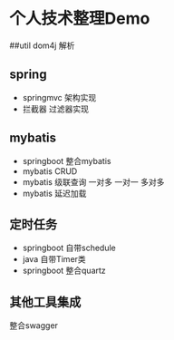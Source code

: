 # 个人技术整理Demo

##util
dom4j 解析

## spring
* springmvc 架构实现
* 拦截器 过滤器实现

## mybatis
* springboot 整合mybatis
* mybatis CRUD 
* mybatis 级联查询 一对多 一对一 多对多
* mybatis 延迟加载

## 定时任务
* springboot 自带schedule 
* java 自带Timer类
* springboot 整合quartz

## 其他工具集成
整合swagger
